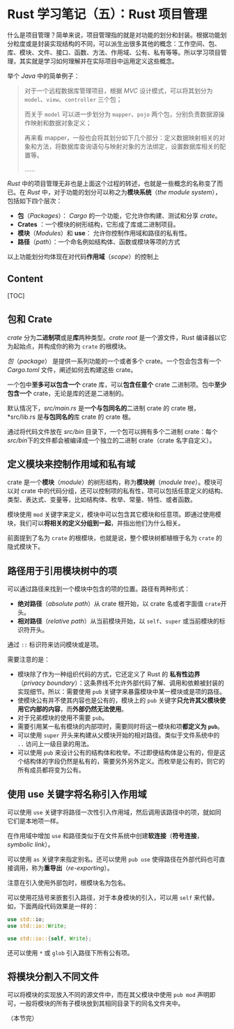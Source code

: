 # Rust 学习笔记（五）：Rust 项目管理

什么是项目管理？简单来说，项目管理指的就是对功能的划分和封装。根据功能划分粒度或是封装实现结构的不同，可以派生出很多其他的概念：工作空间、包、库、模块、文件、接口、函数、方法、作用域、公有、私有等等。所以学习项目管理，其实就是学习如何理解并在实际项目中运用定义这些概念。

举个 *Java* 中的简单例子：

> 对于一个远程数据库管理项目，根据 *MVC* 设计模式，可以将其划分为 `model`、`view`、`controller` 三个包；
>
> 而关于 `model` 可以进一步划分为 `mapper`、`pojo` 两个包，分别负责数据源操作映射和数据对象定义；
>
> 再来看 mapper，一般也会将其划分如下几个部分：定义数据映射相关的对象和方法，将数据库查询语句与映射对象的方法绑定，设置数据库相关的配置等。
>
> ......

*Rust* 中的项目管理无非也是上面这个过程的转述，也就是一些概念的名称变了而已。在 *Rust* 中，对于功能的划分可以称之为**模块系统**（*the module system*），包括如下四个层次：

- **包**（*Packages*）： *Cargo* 的一个功能，它允许你构建、测试和分享 *crate*。
- **Crates** ：一个模块的树形结构，它形成了库或二进制项目。
- **模块**（*Modules*）和 **use**： 允许你控制作用域和路径的私有性。
- **路径**（*path*）：一个命名例如结构体、函数或模块等项的方式

以上功能划分均体现在对代码**作用域**（*scope*）的控制上

## Content

[TOC]

## 包和 Crate

*crate* 分为**二进制项**或是**库**两种类型。*crate root* 是一个源文件，Rust 编译器以它为起始点，并构成你的称为 `crate` 的根模块。

*包*（*package*） 是提供一系列功能的一个或者多个 crate。一个包会包含有一个 *Cargo.toml* 文件，阐述如何去构建这些 crate。

一个包中**至多可以包含一个** crate 库，可以**包含任意个** crate 二进制项。包中**至少包含一个** crate，无论是库的还是二进制的。

默认情况下，*src/main.rs* 是**一个与包同名的**二进制 crate 的 crate 根，*src/lib.rs 是**与包同名的**库 crate 的 crate 根。

通过将代码文件放在 *src/bin* 目录下，一个包可以拥有多个二进制 crate：每个 *src/bin*下的文件都会被编译成一个独立的二进制 crate（crate 名字自定义）。

## 定义模块来控制作用域和私有域

crate 是一个**模块**（*module*）的树形结构，称为**模块树**（*module tree*）。模块可以对 crate 中的代码分组，还可以控制项的私有性，项可以包括任意定义的结构、类型、表达式、变量等，比如结构体、枚举、常量、特性、或者函数。

模块使用 `mod` 关键字来定义，模块中可以包含其它模块和任意项。即通过使用模块，我们可以**将相关的定义分组到一起**，并指出他们为什么相关。

前面提到了名为 `crate` 的根模块，也就是说，整个模块树都植根于名为 `crate` 的隐式模块下。

## 路径用于引用模块树中的项

可以通过路径来找到一个模块中包含的项的位置。路径有两种形式：

- **绝对路径**（*absolute path*）从 crate 根开始，以 crate 名或者字面值 `crate`开头。
- **相对路径**（*relative path*）从当前模块开始，以 `self`、`super` 或当前模块的标识符开头。

通过 `::` 标识符来访问模块或是项。

需要注意的是：

- 模块除了作为一种组织代码的方式，它还定义了 Rust 的 **私有性边界**（*privacy boundary*）：这条界线不允许外部代码了解、调用和依赖被封装的实现细节。所以：需要使用 `pub` 关键字来暴露模块中某一模块或是项的路径。
- 使模块公有并不使其内容也是公有的，模块上的 `pub` 关键字**只允许其父模块使用它内部的内容**，而**外部仍然无法使用**。
- 对于兄弟模块的使用不需要 `pub`。
- 需要引用某一私有模块的内部项时，需要同时将这一模块和项**都定义为 `pub`**。
- 可以使用 `super` 开头来构建从父模块开始的相对路径。类似于文件系统中的 `..` 访问上一级目录的用法。
- 可以使用 `pub` 来设计公有的结构体和枚举。不过即便结构体是公有的，但是这个结构体的字段仍然是私有的，需要另外另外定义。而枚举是公有的，则它的所有成员都将变为公有。

## 使用 use 关键字将名称引入作用域

可以使用 `use` 关键字将路径一次性引入作用域，然后调用该路径中的项，就如同它们是本地项一样。

在作用域中增加 `use` 和路径类似于在文件系统中创建**软连接**（**符号连接**，*symbolic link*）。

可以使用 `as` 关键字来指定别名。还可以使用 `pub use` 使得路径在外部代码也可直接调用，称为**重导出**（*re-exporting*）。

注意在引入使用外部包时，根模块名为包名。

可以使用花括号来嵌套引入路径，对于本身模块的引入，可以用 `self` 来代替。如，下面两段代码效果是一样的：

```rust
use std::io;
use std::io::Write;
```



```rust
use std::io::{self, Write};
```

还可以使用 `*` 或 `glob` 引入路径下所有公有项。

## 将模块分割入不同文件

可以将模块的实现放入不同的源文件中，而在其父模块中使用 `pub mod` 声明即可，一般将模块的所有子模块放到其相同目录下的同名文件夹中。



（本节完）

